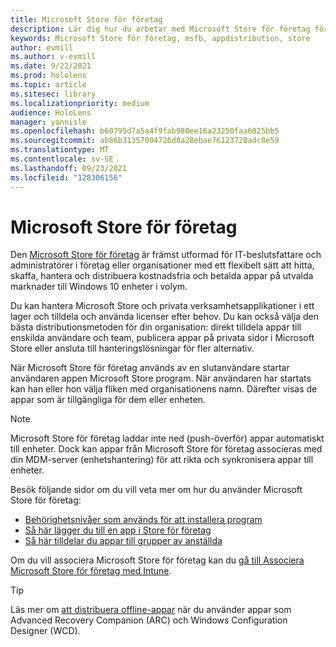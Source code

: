 ```yaml
---
title: Microsoft Store för företag
description: Lär dig hur du arbetar med Microsoft Store för företag för att publicera dina mixed reality-program i din verksamhet.
keywords: Microsoft Store för företag, msfb, appdistribution, store
author: evmill
ms.author: v-evmill
ms.date: 9/22/2021
ms.prod: hololens
ms.topic: article
ms.sitesec: library
ms.localizationpriority: medium
audience: HoloLens
manager: yannisle
ms.openlocfilehash: b60795d7a5a4f9fab980ee16a23250faa6025bb5
ms.sourcegitcommit: ab86b31357004726d8a28ebae76123728adc8e59
ms.translationtype: MT
ms.contentlocale: sv-SE
ms.lasthandoff: 09/23/2021
ms.locfileid: "128306156"
---
```

# <a name="microsoft-store-for-business"></a>Microsoft Store för företag

Den [Microsoft Store för företag](/microsoft-store/microsoft-store-for-business-overview) är främst utformad för IT-beslutsfattare och administratörer i företag eller organisationer med ett flexibelt sätt att hitta, skaffa, hantera och distribuera kostnadsfria och betalda appar på utvalda marknader till Windows 10 enheter i volym. 

Du kan hantera Microsoft Store och privata verksamhetsapplikationer i ett lager och tilldela och använda licenser efter behov. Du kan också välja den bästa distributionsmetoden för din organisation: direkt tilldela appar till enskilda användare och team, publicera appar på privata sidor i Microsoft Store eller ansluta till hanteringslösningar för fler alternativ.

När Microsoft Store för företag används av en slutanvändare startar användaren appen Microsoft Store program. När användaren har startats kan han eller hon välja fliken med organisationens namn. Därefter visas de appar som är tillgängliga för dem eller enheten.

> [!Note] 
> Microsoft Store för företag laddar inte ned (push-överför) appar automatiskt till enheter. Dock kan appar från Microsoft Store för företag associeras med din MDM-server (enhetshantering) för att rikta och synkronisera appar till enheter.

Besök följande sidor om du vill veta mer om hur du använder Microsoft Store för företag:

* [Behörighetsnivåer som används för att installera program](/mem/intune/configuration/device-restrictions-windows-holographic#app-store)
* [Så här lägger du till en app i Store för företag](/mem/intune/apps/store-apps-windows)
* [Så här tilldelar du appar till grupper av anställda](/mem/intune/apps/windows-store-for-business)

Om du vill associera Microsoft Store för företag kan du [gå till Associera Microsoft Store för företag med Intune](/mem/intune/apps/windows-store-for-business#associate-your-microsoft-store-for-business-account-with-intune).

> [!Tip]
> Läs mer om [att distribuera offline-appar](/microsoft-store/distribute-offline-apps) när du använder appar som Advanced Recovery Companion (ARC) och Windows Configuration Designer (WCD).
